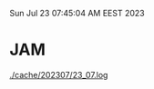 Sun Jul 23 07:45:04 AM EEST 2023
# JAM
<a href='./cache/202307/23_07.log'>./cache/202307/23_07.log</a>
